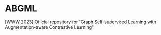 # ABGML
[WWW 2023] Official repository for "Graph Self-supervised Learning with Augmentation-aware Contrastive Learning"
